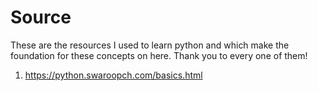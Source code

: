 # Source

These are the resources I used to learn python and which make the foundation for these concepts on here. Thank you to every one of them!

1. https://python.swaroopch.com/basics.html
